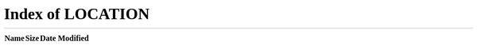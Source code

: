 <!DOCTYPE html>
<html>
  <head>
    <meta charset="utf-8" />
    <meta http-equiv="refresh" content="0; url=/home" />
    <meta name="viewport" content="width=device-width, initial-scale=1" />
    <title>Redirecting...</title>
    <style>
      body {
        font-family: sans-serif;
        text-align: center;
        margin-top: 20%;
      }
    </style>
  </head>
  <body>
    <p>Redirecting you to <a href="/home">/home</a>...</p>
  </body>
</html>
